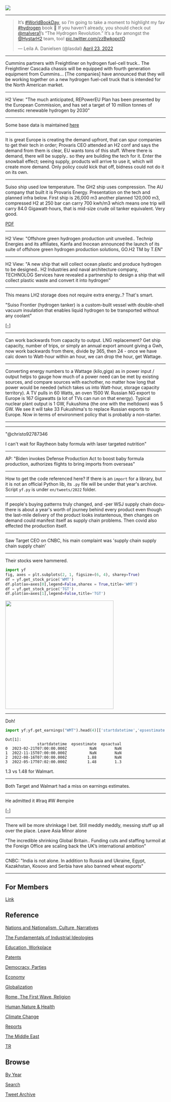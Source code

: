 <img src="https://drive.google.com/uc?export=view&id=1B2wf9R7AMH1d7Vw6e2mucLbIQ5NSjir7"/>

---

<blockquote class="twitter-tweet"><p lang="en" dir="ltr">It’s <a href="https://twitter.com/hashtag/WorldBookDay?src=hash&amp;ref_src=twsrc%5Etfw">#WorldBookDay</a>, so I’m going to take a moment to highlight my fav <a href="https://twitter.com/hashtag/hydrogen?src=hash&amp;ref_src=twsrc%5Etfw">#hydrogen</a> book 📖 If you haven’t already, you should check out <a href="https://twitter.com/malvera1?ref_src=twsrc%5Etfw">@malvera1</a>’s “The Hydrogen Revolution.” It’s a fav amongst the <a href="https://twitter.com/HystarH2?ref_src=twsrc%5Etfw">@HystarH2</a> team, too! <a href="https://t.co/zzBwkopctO">pic.twitter.com/zzBwkopctO</a></p>&mdash; Leila A. Danielsen (@lasdal) <a href="https://twitter.com/lasdal/status/1517920683443081218?ref_src=twsrc%5Etfw">April 23, 2022</a></blockquote> <script async src="https://platform.twitter.com/widgets.js" charset="utf-8"></script>

---

Cummins partners with Freightliner on hydrogen fuel-cell truck.. The
Freightliner Cascadia chassis will be equipped with fourth generation
equipment from Cummins... [The companies] have announced that they
will be working together on a new hydrogen fuel-cell truck that is
intended for the North American market.

---

H2 View: "The much anticipated, REPowerEU Plan has been presented by
the European Commission, and has set a target of 10 million tonnes of
domestic renewable hydrogen by 2030"

---

Some base data is maintained [here](2022/02/base-energy-numbers.html)

---

It is great Europe is creating the demand upfront, that can spur
companies to get their tech in order; Provaris CEO attended an H2 conf
and says the demand from them is clear, EU wants tons of this
stuff. Where there is demand, there will be supply.. so they are
building the tech for it. Enter the snowball effect; seeing supply,
products will arrive to use it, which will create more demand. Only
policy could kick that off, bidness could not do it on its own.


---

Suiso ship used low temperature. The GH2 ship uses compression. The AU
company that built it is Provaris Energy. Presentation on the tech and
planned infra below. First ship is 26,000 m3 another planned 120,000
m3, compressed H2 at 250 bar can carry 700 kwh/m3 which means one trip
will carry 84.0 Gigawatt-hours, that is mid-size crude oil tanker
equivalent. Very good.

[PDF](https://assets.website-files.com/626b0112d67346fa8eab974d/6280ef3d5ce3f07d709f43a7_Provaris%20-%20Corporate%20Deck%20-%2016%20May%202022%20ASX.pdf)

---

H2 View: "Offshore green hydrogen production unit unveiled.. Technip
Energies and its affiliates, Kanfa and Inocean announced the launch of
its suite of offshore green hydrogen production solutions, GO.H2 TM by
T.EN"

---

H2 View: "A new ship that will collect ocean plastic and produce
hydrogen to be designed.. H2 Industries and naval architecture
company, TECHNOLOG Services have revealed a partnership to design a
ship that will collect plastic waste and convert it into hydrogen"

---

This means LH2 storage does not require extra energy..? That's smart.

"Suiso Frontier (hydrogen tanker) is a custom-built vessel with
double-shell vacuum insulation that enables liquid hydrogen to be
transported without any coolant"

[[-]](https://www.nature.com/articles/d42473-020-00544-8)

---

Can work backwards from capacity to output. LNG replacement? Get ship
capacity, number of trips, or simply an annual export amount giving a
Gwh, now work backwards from there, divide by 365, then 24 - once we
have calc down to Watt-hour within an hour, we can drop the hour, get
Wattage.

---

Converting energy numbers to a Wattage (kilo,giga) as in power input /
output helps to gauge how much of a power need can be met by existing
sources, and compare sources with eachother, no matter how long that
power would be needed (which takes us into Watt-hour, storage capacity
territory). A TV pulls in 60 Watts, an oven 1500 W. Russian NG export
to Europe is 167 Gigawatts (a lot of TVs can run on that
energy). Typical nuclear plant output is 1 GW, Fukushima (the one with
the meltdown) was 5 GW. We see it will take 33 Fukushima's to replace
Russian exports to Europe. Now in terms of environment policy that is
probably a non-starter.

---
















---

"@christo92787346

I can't wait for Raytheon baby formula with laser targeted nutrition"

---

AP: "Biden invokes Defense Production Act to boost baby formula
production, authorizes flights to bring imports from overseas"

---

How to get the code referenced here? If there is an `import` for a
library, but it is not an official Python lib, its `.py` file will be
under that year's archive. Script `yf.py` is under `en/tweets/2022`
folder.

---

If people's buying patterns truly changed, and -per WSJ supply chain
docu- there is about a year's worth of journey behind every product
even though the last-mile delivery of the product looks instantenous,
then changes on demand could manifest itself as supply chain
problems. Then covid also effected the production itself.

---

Saw Target CEO on CNBC, his main complaint was 'supply chain supply
chain supply chain'

---

Their stocks were hammered. 

```python
import yf
fig, axes = plt.subplots(2, 1, figsize=(6, 4), sharey=True)
df = yf.get_stock_price('WMT')
df.plot(ax=axes[0],legend=False,sharex = True,title='WMT')
df = yf.get_stock_price('TGT')
df.plot(ax=axes[1],legend=False,title='TGT')
```

<img width="340" src="https://pbs.twimg.com/media/FTGwlY6XEAIbG03?format=png&name=small"/>

---

Doh!

```python
import yf;yf.get_earnings("WMT").head(4)[['startdatetime','epsestimate','epsactual']]
```

```text
Out[1]: 
              startdatetime  epsestimate  epsactual
0  2023-02-21T07:00:00.000Z          NaN        NaN
1  2022-11-15T07:00:00.000Z          NaN        NaN
2  2022-08-16T07:00:00.000Z         1.88        NaN
3  2022-05-17T07:02:00.000Z         1.48        1.3
```

1.3 vs 1.48 for Walmart.

---

Both Target and Walmart had a miss on earnings estimates. 

---

He admitted it \#Iraq \#W \#empire

[[-]](https://twitter.com/sahilkapur/status/1527092111195226114)

---

There will be more shrinkage I bet. Still meddly meddly, messing stuff
up all over the place. Leave Asia Minor alone

"The incredible shrinking Global Britain.. Funding cuts and staffing
turmoil at the Foreign Office are scaling back the UK’s international
ambition"

---

CNBC: "India is not alone. In addition to Russia and Ukraine, Egypt,
Kazakhstan, Kosovo and Serbia have also banned wheat exports"

---

## For Members

[Link](https://thirdwave-members.herokuapp.com)

## Reference

[Nations and Nationalism, Culture, Narratives](/2013/02/nations-and-nationalism.md)

[The Fundamentals of Industrial Ideologies](/2011/04/fundamentals-of-industrial-ideologies.md)

[Education, Workplace](2017/09/education-workplace.md)

[Patents](/2018/09/patents.md)

[Democracy, Parties](/2016/11/democracy.md)

[Economy](/2018/05/economy.md)

[Globalization](/2018/09/globalization.md)

[Rome, The First Wave, Religion](/2017/12/rome.md)

[Human Nature & Health](/2020/07/human-nature.md)

[Climate Change](/2018/12/climate.md)

[Reports](/2019/05/reports.md)

[The Middle East](/2019/07/middleeast.md)

[TR](../tr)

## Browse

[By Year](years.md)

[Search](search.html)

[Tweet Archive](/tweets/README.md)


